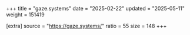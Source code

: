 +++
title = "gaze.systems"
date = "2025-02-22"
updated = "2025-05-11"
weight = 151419

[extra]
source = "https://gaze.systems/"
ratio = 55
size = 148
+++
